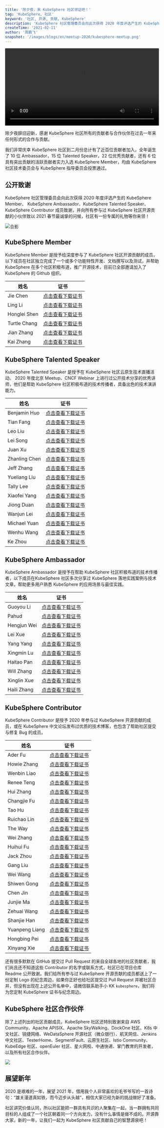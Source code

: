 ```yaml
---
title: '除夕夜，来 KubeSphere 社区领证吧！'
tag: 'KubeSphere, 社区'
keyword: '社区, 开源, 贡献, KubeSphere'
description: 'KubeSphere 社区管理委员会向此次获得 2020 年度评选产生的 KubeSphere Member、 KubeSphere Ambassador、KubeSphere Talented Speaker、KubeSphere Contributor 成员致谢。'
createTime: '2021-02-11'
author: '周鹏飞'
snapshot: '/images/blogs/en/meetup-2020/kubesphere-meetup.png'
---
```


<video controls="controls" style="width: 100% !important; height: auto !important;">
  <source type="video/mp4" src="https://kubesphere-community.pek3b.qingstor.com/videos/meetup%20final%200131.mp4">
</video>

除夕夜辞旧迎新，感谢 KubeSphere 社区所有的贡献者与合作伙伴在过去一年来任何形式的合作与贡献。

我们非常庆幸 KubeSphere 社区到二月份总计有了近百位贡献者加入，全年诞生了 10 位 Ambassador，15 位 Talented Speaker，22 位优秀贡献者，还有 6 位具有突出贡献的活跃贡献者实力入选 KubeSphere Member，均由 KubeSphere 社区技术委员会与 KubeSphere 指导委员会投票通过。

## 公开致谢

KubeSphere 社区管理委员会向此次获得 2020 年度评选产生的 KubeSphere Member、 KubeSphere Ambassador、KubeSphere Talented Speaker、KubeSphere Contributor 成员致谢，并向所有参与过 KubeSphere 社区开源贡献的小伙伴致以 2021 春节最诚挚的问候，社区有一份专属的礼物等你来领！

![合影](https://pek3b.qingstor.com/kubesphere-community/images/20210211222956.png)

## KubeSphere Member

KubeSphere Member 是授予给深度参与了 KubeSphere 社区开源贡献的成员，以下成员在社区独立完成了一个或多个功能特性开发、文档撰写以及测试，并帮助 KubeSphere 在多个社区积极布道，推广开源技术，目前已全部邀请加入了 KubeSphere 的 Github 组织。

| 姓名 | 证书 |
| ---- | ---- |
|Jie Chen|[点击查看下载证书](https://kubesphere-community.pek3b.qingstor.com/images/certificates/member-chenjie.png) |
|Ling Li|[点击查看下载证书](https://kubesphere-community.pek3b.qingstor.com/images/certificates/member-liling.png) |
|Honglei Shen|[点击查看下载证书](https://kubesphere-community.pek3b.qingstor.com/images/certificates/member-shenhonglei.png) |
|Turtle Chang|[点击查看下载证书](https://kubesphere-community.pek3b.qingstor.com/images/certificates/member-turtlechang.png) |
|Jian Zhang|[点击查看下载证书](https://kubesphere-community.pek3b.qingstor.com/images/certificates/member-zhagnjian.png) |
|Kai Zhang|[点击查看下载证书](https://kubesphere-community.pek3b.qingstor.com/images/certificates/member-zhangkai.png) |

## KubeSphere Talented Speaker

KubeSphere Talented Speaker 是授予在 KubeSphere 社区云原生技术直播活动、 2020 年度北京 Meetup、CNCF Webinar 上进行过公开技术分享的优秀讲师，他们是帮助 KubeSphere 社区积极布道的技术传播者，具备出色的技术演讲能力。

| 姓名 | 证书 |
| ---- | ---- |
|Benjamin Huo|[点击查看下载证书](https://kubesphere-community.pek3b.qingstor.com/images/certificates/speaker-benjaminhuo.png) |
|Tian Fang|[点击查看下载证书](https://kubesphere-community.pek3b.qingstor.com/images/certificates/speaker-fangtian.png) |
|Leo Liu|[点击查看下载证书](https://kubesphere-community.pek3b.qingstor.com/images/certificates/speaker-leoliu.png) |
|Lei Song|[点击查看下载证书](https://kubesphere-community.pek3b.qingstor.com/images/certificates/speaker-songlei.png) |
|Juan Xu|[点击查看下载证书](https://kubesphere-community.pek3b.qingstor.com/images/certificates/speaker-xujuan.png)|
|Zhanling Chen|[点击查看下载证书](https://kubesphere-community.pek3b.qingstor.com/images/certificates/speaker-chenzhanling.png) |
|Jeff Zhang|[点击查看下载证书](https://kubesphere-community.pek3b.qingstor.com/images/certificates/speaker-jeffzhang.png) |
|Yueliang Liu|[点击查看下载证书](https://kubesphere-community.pek3b.qingstor.com/images/certificates/speaker-liuyueliang.png) |
|Tally Lee|[点击查看下载证书](https://kubesphere-community.pek3b.qingstor.com/images/certificates/speaker-tallylee.png) |
|Xiaofei Yang|[点击查看下载证书](https://kubesphere-community.pek3b.qingstor.com/images/certificates/speaker-yangxiaofei.png) |
|Jiong Duan|[点击查看下载证书](https://kubesphere-community.pek3b.qingstor.com/images/certificates/speaker-duanjiong.png) |
|Wanjun Lei|[点击查看下载证书](https://kubesphere-community.pek3b.qingstor.com/images/certificates/speaker-leiwanjun.png) |
|Michael Yuan|[点击查看下载证书](https://kubesphere-community.pek3b.qingstor.com/images/certificates/speaker-michaelyuan.png) |
|Wenhu Wang|[点击查看下载证书](https://kubesphere-community.pek3b.qingstor.com/images/certificates/speaker-wangwenhu.png) |
|Ke Zhou|[点击查看下载证书](https://kubesphere-community.pek3b.qingstor.com/images/certificates/speaker-zhouke.png) |

## KubeSphere Ambassador

KubeSphere Ambassador 是授予在帮助 KubeSphere 社区积极布道的技术传播者，以下成员在KubeSphere 社区多次分享过 KubeSphere 落地实践案例与技术文章，帮助更多用户熟悉 KubeSphere 的应用场景与最佳实践。

| 姓名 | 证书 |
| ---- | ---- |
|Guoyou Li|[点击查看下载证书](https://kubesphere-community.pek3b.qingstor.com/images/certificates/ambassador-liguoyou.png) |
|Pahud|[点击查看下载证书](https://kubesphere-community.pek3b.qingstor.com/images/certificates/ambassador-pahud.png) |
|Hengjun Wei|[点击查看下载证书](https://kubesphere-community.pek3b.qingstor.com/images/certificates/ambassador-weihengjun.png) |
|Lei Xue|[点击查看下载证书](https://kubesphere-community.pek3b.qingstor.com/images/certificates/ambassador-xuelei.png) |
|Yang Yang|[点击查看下载证书](https://kubesphere-community.pek3b.qingstor.com/images/certificates/ambassador-yangyang.png)|
|Xingmin Lu|[点击查看下载证书](https://kubesphere-community.pek3b.qingstor.com/images/certificates/ambassador-luxingmin.png) |
|Haitao Pan|[点击查看下载证书](https://kubesphere-community.pek3b.qingstor.com/images/certificates/ambassador-panhaitao.png) |
|Will Zhang|[点击查看下载证书](https://kubesphere-community.pek3b.qingstor.com/images/certificates/ambassador-willzhang.png) |
|Xinglin Xue|[点击查看下载证书](https://kubesphere-community.pek3b.qingstor.com/images/certificates/ambassador-xuexinglin.png) |
|Haili Zhang|[点击查看下载证书](https://kubesphere-community.pek3b.qingstor.com/images/certificates/ambassador-zhanghaili.png) |

## KubeSphere Contributor

KubeSphere Contributor 是授予 2020 年参与过 KubeSphere 开源贡献的成员，或在 KubeSphere 中文论坛发布过优质的技术博客，也包含了帮助社区提交与修复 Bug 的成员。

| 姓名 | 证书 |
| ---- | ---- |
|Ader Fu|[点击查看下载证书](https://kubesphere-community.pek3b.qingstor.com/images/certificates/contributor-aderfu.png) |
|Howie Zhang|[点击查看下载证书](https://kubesphere-community.pek3b.qingstor.com/images/certificates/contributor-howiezhang.png) |
|Wenbin Liao|[点击查看下载证书](https://kubesphere-community.pek3b.qingstor.com/images/certificates/contributor-liaowenbin.png) |
|Renee Teng|[点击查看下载证书](https://kubesphere-community.pek3b.qingstor.com/images/certificates/contributor-reneeteng.png) |
|Hui Zhang|[点击查看下载证书](https://kubesphere-community.pek3b.qingstor.com/images/certificates/contributor-zhanghui.png)|
|Changjie Fu|[点击查看下载证书](https://kubesphere-community.pek3b.qingstor.com/images/certificates/contributor-fuchangjie.png) |
|Tao Hu|[点击查看下载证书](https://kubesphere-community.pek3b.qingstor.com/images/certificates/contributor-hutao.png) |
|Ruichao Lin|[点击查看下载证书](https://kubesphere-community.pek3b.qingstor.com/images/certificates/contributor-linruichao.png) |
|The Way|[点击查看下载证书](https://kubesphere-community.pek3b.qingstor.com/images/certificates/contributor-theway.png) |
|Wei Zhang|[点击查看下载证书](https://kubesphere-community.pek3b.qingstor.com/images/certificates/contributor-zhangwei.png) |
|Huihui Fu|[点击查看下载证书](https://kubesphere-community.pek3b.qingstor.com/images/certificates/contributor-fuhuihui.png)|
|Jack Zhou|[点击查看下载证书](https://kubesphere-community.pek3b.qingstor.com/images/certificates/contributor-jackzhou.png)|
|Gang Liu|[点击查看下载证书](https://kubesphere-community.pek3b.qingstor.com/images/certificates/contributor-liugang.png)|
|Wei Wang|[点击查看下载证书](https://kubesphere-community.pek3b.qingstor.com/images/certificates/contributor-wangwei.png) |
|Shiwen Gong|[点击查看下载证书](https://kubesphere-community.pek3b.qingstor.com/images/certificates/contributor-gongshiwen.png) |
|Chen Jin|[点击查看下载证书](https://kubesphere-community.pek3b.qingstor.com/images/certificates/contributor-jinchen.png) |
|Junjie Ma|[点击查看下载证书](https://kubesphere-community.pek3b.qingstor.com/images/certificates/contributor-majunjie.png) |
|Zehuai Wang|[点击查看下载证书](https://kubesphere-community.pek3b.qingstor.com/images/certificates/contributor-wangzehuai.png) |
|Shanjie Han|[点击查看下载证书](https://kubesphere-community.pek3b.qingstor.com/images/certificates/contributor-hanshanjie.png) |
|Yuanpeng Liang|[点击查看下载证书](https://kubesphere-community.pek3b.qingstor.com/images/certificates/contributor-liangyuanpeng.png) |
|Hongbing Pei|[点击查看下载证书](https://kubesphere-community.pek3b.qingstor.com/images/certificates/contributor-peihongbing.png) |
|Xinyang Xie|[点击查看下载证书](https://kubesphere-community.pek3b.qingstor.com/images/certificates/contributor-xiexinyang.png) |

还有很多默默在 GitHub 提交过 Pull Request 的来自全球各地的社区贡献者，我们尚且还不知道这些 Contributor 的名字或联系方式，社区已在项目仓库 Readme 公开致谢。我们给所有参与过 KubeSphere 开源贡献的成员都送上了一份定制 Logo 的纪念周边，如果你正好也给社区提交过 Pull Request 并被社区合并，但没有出现在上述公开名单中，请微信联系助手小 KK `kubesphere`，我们将为您定制 KubeSphere 证书与纪念周边。

## KubeSphere 社区合作伙伴

除了上述列出的社区贡献成员，KubeSphere 社区还特别致谢来自 AWS Community、Apache APISIX、Apache SkyWalking、DockOne 社区、K8s 中文社区、锐捷网络、WeDataSphere 开源社区（微众银行）、航天网信、Jenkins 中文社区、TesterHome、SegmentFault、云原生社区、Istio Community、KubeEdge 社区、openEuler 社区、星火网校、中通快递、掌门教育的开发者，以及所有社区合作伙伴。

![](https://ap3.qingstor.com/kubesphere-website/docs/20201229150707.png)

## 展望新年

2020 是艰难的一年，展望 2021 年，借用我个人非常喜欢的毛爷爷写的一首诗句：“雄关漫道真如铁，而今迈步从头越”，相信大家已经为新的挑战做好了准备。

社区讲究价值认同，所以社区能把一群具有共识的人聚集在一起，当一群拥有共同目标的人组成了一个社区朝着同一个方向发力，没有什么事情是做不成的。开源靠大家，新的一年，让我们一起为 KubeSphere 社区贡献自己的智慧源泉吧！